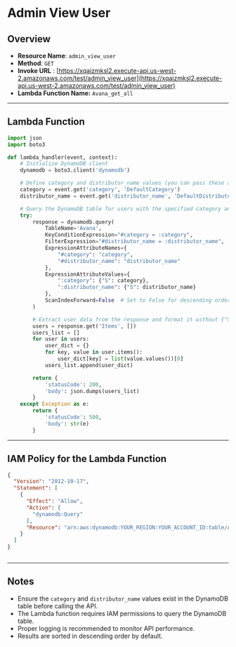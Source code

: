 # Admin View User

## Overview 
- **Resource Name**: `admin_view_user`
- **Method**: `GET`
- **Invoke URL** : [https://xqaizmksl2.execute-api.us-west-2.amazonaws.com/test/admin_view_user](https://xqaizmksl2.execute-api.us-west-2.amazonaws.com/test/admin_view_user) 
- **Lambda Function Name:** `Avana_get_all`
 
---

## Lambda Function
```python
import json
import boto3

def lambda_handler(event, context):
    # Initialize DynamoDB client
    dynamodb = boto3.client('dynamodb')

    # Define category and distributor_name values (you can pass these as input to the Lambda function)
    category = event.get('category', 'DefaultCategory')
    distributor_name = event.get('distributor_name', 'DefaultDistributor')

    # Query the DynamoDB table for users with the specified category and distributor_name in descending order
    try:
        response = dynamodb.query(
            TableName='Avana',
            KeyConditionExpression="#category = :category",
            FilterExpression="#distributor_name = :distributor_name",
            ExpressionAttributeNames={
                "#category": "category",
                "#distributor_name": "distributor_name"
            },
            ExpressionAttributeValues={
                ":category": {"S": category},
                ":distributor_name": {"S": distributor_name}
            },
            ScanIndexForward=False  # Set to False for descending order
        )

        # Extract user data from the response and format it without {"S": ...}
        users = response.get('Items', [])
        users_list = []
        for user in users:
            user_dict = {}
            for key, value in user.items():
                user_dict[key] = list(value.values())[0]
            users_list.append(user_dict)

        return {
            'statusCode': 200,
            'body': json.dumps(users_list)
        }
    except Exception as e:
        return {
            'statusCode': 500,
            'body': str(e)
        }
```



---

## IAM Policy for the Lambda Function

```json
{
  "Version": "2012-10-17",
  "Statement": [
    {
      "Effect": "Allow",
      "Action": [
        "dynamodb:Query"
      ],
      "Resource": "arn:aws:dynamodb:YOUR_REGION:YOUR_ACCOUNT_ID:table/Avana"
    }
  ]
}



```
---

## Notes
- Ensure the `category` and `distributor_name` values exist in the DynamoDB table before calling the API.
- The Lambda function requires IAM permissions to query the DynamoDB table.
- Proper logging is recommended to monitor API performance.
- Results are sorted in descending order by default.

